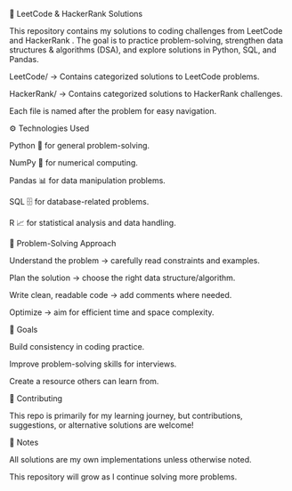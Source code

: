 🚀 LeetCode & HackerRank Solutions

This repository contains my solutions to coding challenges from LeetCode
 and HackerRank
.
The goal is to practice problem-solving, strengthen data structures & algorithms (DSA), and explore solutions in Python, SQL, and Pandas.

LeetCode/ → Contains categorized solutions to LeetCode problems.

HackerRank/ → Contains categorized solutions to HackerRank challenges.

Each file is named after the problem for easy navigation.

⚙️ Technologies Used

Python 🐍 for general problem-solving.

NumPy 🔢 for numerical computing.

Pandas 📊 for data manipulation problems.

SQL 🗄️ for database-related problems.

R 📈 for statistical analysis and data handling.

📝 Problem-Solving Approach

Understand the problem → carefully read constraints and examples.

Plan the solution → choose the right data structure/algorithm.

Write clean, readable code → add comments where needed.

Optimize → aim for efficient time and space complexity.

🎯 Goals

Build consistency in coding practice.

Improve problem-solving skills for interviews.

Create a resource others can learn from.

🤝 Contributing

This repo is primarily for my learning journey, but contributions, suggestions, or alternative solutions are welcome!

📌 Notes

All solutions are my own implementations unless otherwise noted.

This repository will grow as I continue solving more problems.
